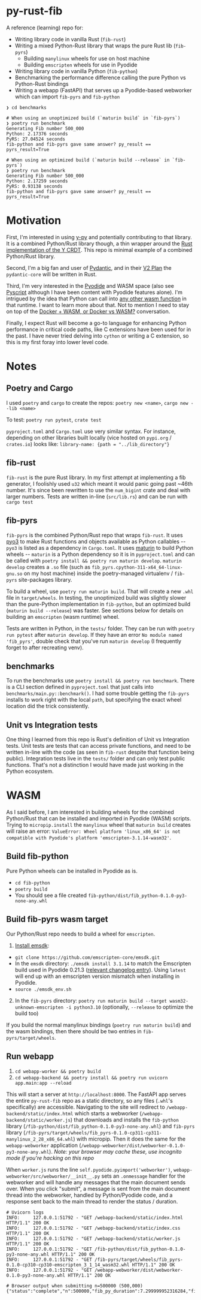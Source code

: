 # py-rust-fib

A reference (learning) repo for:

 - Writing library code in vanilla Rust (`fib-rust`)
 - Writing a mixed Python-Rust library that wraps the pure Rust lib (`fib-pyrs`)
   - Building `manylinux` wheels for use on host machine
   - Building `emscripten` wheels for use in Pyodide
 - Writing library code in vanilla Python (`fib-python`)
 - Benchmarking the performance difference calling the pure Python vs Python-Rust bindings
 - Writing a webapp (FastAPI) that serves up a Pyodide-based webworker which can import `fib-pyrs` and `fib-python`
 

```
❯ cd benchmarks

# When using an unoptimized build (`maturin build` in `fib-pyrs`)
❯ poetry run benchmark
Generating Fib number 500_000
Python: 2.17376 seconds
PyRS: 27.04524 seconds
fib-python and fib-pyrs gave same answer? py_result == pyrs_result=True

# When using an optimized build (`maturin build --release` in `fib-pyrs`)
❯ poetry run benchmark
Generating Fib number 500_000
Python: 2.17259 seconds
PyRS: 0.93138 seconds
fib-python and fib-pyrs gave same answer? py_result == pyrs_result=True
```

# Motivation
First, I'm interested in using [y-py](https://github.com/y-crdt/ypy) and potentially contributing to that library. It is a combined Python/Rust library though, a thin wrapper around the [Rust implementation of the Y CRDT](https://github.com/y-crdt/y-crdt). This repo is minimal example of a combined Python/Rust library.

Second, I'm a big fan and user of [Pydantic](https://pydantic-docs.helpmanual.io/), and in their [V2 Plan](https://pydantic-docs.helpmanual.io/blog/pydantic-v2/) the `pydantic-core` will be written in Rust. 

Third, I'm very interested in the [Pyodide](https://pyodide.org/en/stable/) and WASM space (also see [Pyscript](https://pyscript.net/) although I have been content with Pyodide features alone). I'm intrigued by the idea that Python can call into [any other wasm function](https://www.jhanley.com/blog/pyscript-interfacing-with-wasm/) in that runtime. I want to learn more about that. Not to mention I need to stay on top of the [Docker + WASM, or Docker vs WASM?](https://www.docker.com/blog/why-containers-and-webassembly-work-well-together/) conversation.

Finally, I expect Rust will become a go-to language for enhancing Python performance in critical code paths, like C extensions have been used for in the past. I have never tried delving into `cython` or writing a C extension, so this is my first foray into lower level code.

# Notes

## Poetry and Cargo
I used `poetry` and `cargo` to create the repos: `poetry new <name>`, `cargo new --lib <name>`

To test: `poetry run pytest`, `crate test`

`pyproject.toml` and `Cargo.toml` use very similar syntax. For instance, depending on other libraries built locally (vice hosted on `pypi.org` / `crates.io`) looks like: `library-name: {path = "../lib_directory"}`

## fib-rust
`fib-rust` is the pure Rust library. In my first attempt at implementing a fib generator, I foolishly used `u32` which meant it would panic going past ~46th number. It's since been rewritten to use the `num_bigint` crate and deal with larger numbers. Tests are written in-line (`src/lib.rs`) and can be run with `cargo test`

## fib-pyrs
`fib-pyrs` is the combined Python/Rust repo that wraps `fib-rust`. It uses [pyo3](https://pyo3.rs/v0.17.3/) to make Rust functions and objects available as Python callables -- `pyo3` is listed as a dependency in `Cargo.toml`. It uses [maturin](https://www.maturin.rs/) to build Python wheels -- `maturin` is a Python dependency so it is in `pyproject.toml` and can be called with `poetry install && poetry run maturin develop`. `maturin develop` creates a `.so` file (such as `fib_pyrs.cpython-311-x64_64-linux-gnu.so` on my host machine) inside the poetry-managed virtualenv / `fib-pyrs` site-packages library.

To build a wheel, use `poetry run maturin build`. That will create a new `.whl` file in `target/wheels`. In testing, the unoptimized build was slightly slower than the pure-Python implementation in `fib-python`, but an optimized build (`maturin build --release`) was faster. See sections below for details on building an `emscripten` (wasm runtime) wheel.

Tests are written in Python, in the `tests/` folder. They can be run with `poetry run pytest` after `maturin develop`. If they have an error `No module named 'fib_pyrs'`, double check that you've run `maturin develop` (I frequently forget to after recreating venv).

## benchmarks
To run the benchmarks use `poetry install && poetry run benchmark`. There is a CLI section defined in `pyproject.toml` that just calls into `benchmarks/main.py::benchmark()`. I had some trouble getting the `fib-pyrs` installs to work right with the local `path`, but specifying the exact wheel location did the trick consistently.

## Unit vs Integration tests
One thing I learned from this repo is Rust's definition of Unit vs Integration tests. Unit tests are tests that can access private functions, and need to be written in-line with the code (as seen in `fib-rust` despite that function being public). Integration tests live in the `tests/` folder and can only test public functions. That's not a distinction I would have made just working in the Python ecosystem.

# WASM

As I said before, I am interested in building wheels for the combined Python/Rust that can be installed and imported in Pyodide (WASM) scripts. Trying to `micropip.install` the `manylinux` wheel that `maturin build` creates will raise an error: `ValueError: Wheel platform 'linux_x86_64' is not compatible with Pyodide's platform 'emscripten-3.1.14-wasm32'`.

## Build fib-python
Pure Python wheels can be installed in Pyodide as is.

- `cd fib-python`
- `poetry build`
- You should see a file created `fib-python/dist/fib_python-0.1.0-py3-none-any.whl`

## Build fib-pyrs wasm target
Our Python/Rust repo needs to build a wheel for `emscripten`.

1. [Install emsdk](https://emscripten.org/docs/getting_started/downloads.html#installation-instructions-using-the-emsdk-recommended):
  - `git clone https://github.com/emscripten-core/emsdk.git`
  - In the `emsdk` directory: `./emsdk install 3.1.14` to match the Emscripten build used in Pyodide 0.21.3 ([relevant changelog entry](https://pyodide.org/en/stable/project/changelog.html?highlight=3.1.14#build-system)). Using `latest` will end up with an emscripten version mismatch when installing in Pyodide.
  - `source ./emsdk_env.sh`
2. In the `fib-pyrs` directory: `poetry run maturin build --target wasm32-unknown-emscripten -i python3.10` (optionally, `--release` to optimize the build too)

If you build the normal manylinux bindings (`poetry run maturin build`) and the wasm bindings, then there should be two entries in `fib-pyrs/target/wheels`.

## Run webapp

1. `cd webapp-worker && poetry build`
2. `cd webapp-backend && poetry install && poetry run uvicorn app.main:app --reload`

This will start a server at `http://localhost:8000`. The FastAPI app serves the entire `py-rust-fib` repo as a static directory, so any files (`.whl`'s specifically) are accessible. Navigating to the site will redirect to `/webapp-backend/static/index.html` which starts a webworker (`/webapp-backend/static/worker.js`) that downloads and installs the `fib-python` library (`/fib-python/dist/fib_python-0.1.0-py3-none-any.whl`) and `fib-pyrs` library (`/fib-pyrs/target/wheels/fib_pyrs-0.1.0-cp311-cp311-manylinux_2_28_x86_64.whl`) with micropip. Then it does the same for the `webapp-webworker` application (`/webapp-webworker/dist/webworker-0.1.0-py3-none-any.whl`). *Note: your browser may cache these, use incognito mode if you're hacking on this repo*

When `worker.js` runs the line `self.pyodide.pyimport('webworker')`, `webapp-webworker/src/webworker/__init__.py` sets an `.onmessage` handler for the webworker and will handle any messages that the main document sends over. When you click "submit", a message is sent from the main document thread into the webworker, handled by Python/Pyodide code, and a response sent back to the main thread to render the status / duration.

```
# Uvicorn logs
INFO:     127.0.0.1:51792 - "GET /webapp-backend/static/index.html HTTP/1.1" 200 OK
INFO:     127.0.0.1:51792 - "GET /webapp-backend/static/index.css HTTP/1.1" 200 OK
INFO:     127.0.0.1:51792 - "GET /webapp-backend/static/worker.js HTTP/1.1" 200 OK
INFO:     127.0.0.1:51792 - "GET /fib-python/dist/fib_python-0.1.0-py3-none-any.whl HTTP/1.1" 200 OK
INFO:     127.0.0.1:51792 - "GET /fib-pyrs/target/wheels/fib_pyrs-0.1.0-cp310-cp310-emscripten_3_1_14_wasm32.whl HTTP/1.1" 200 OK
INFO:     127.0.0.1:51792 - "GET /webapp-webworker/dist/webworker-0.1.0-py3-none-any.whl HTTP/1.1" 200 OK
```

```
# Browser output when submitting n=500000 (500,000)
{"status":"complete","n":500000,"fib_py_duration":7.299999952316284,"fib_pyrs_duration":4.802000045776367}
```



